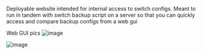 Deployable website intended for internal access to switch configs. Meant to run in tandem with switch backup script on a server so that you can quickly access and compare backup configs from a web gui

Web GUI pics
![image](https://github.com/olevineCloudSouth/WebSwitchCheck/assets/153957624/6b605c57-941e-42f0-85ba-7bce4824b238)

![image](https://github.com/olevineCloudSouth/WebSwitchCheck/assets/153957624/c6f4b847-82cc-4d0b-ac63-0b211a975482)
